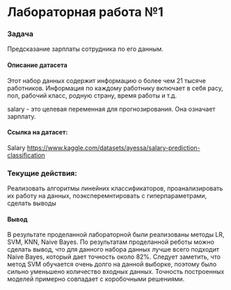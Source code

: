 # Лабораторная работа №1

### Задача 
Предсказание зарплаты сотрудника по его данным.

#### Описание датасета
Этот набор данных содержит информацию о более чем 21 тысяче работников. Информация по каждому работнику включает в себя расу, пол, рабочий класс, родную страну, время работы и т.д.

salary - это целевая переменная для прогнозирования. Она означает зарплату.

#### Ссылка на датасет:
Salary https://www.kaggle.com/datasets/ayessa/salary-prediction-classification

### Текущие действия: 
Реализовать алгоритмы линейних классификаторов, проанализировать их работу на данных, поэксперемнтировать с гиперпараметрами, сделать выводы

#### Вывод
 В результате проделанной лабораторной были реализованы методы LR, SVM, KNN, Naive Bayes. По результатам проделанной реботы можно сделать вывод, что для данного набора данных лучше всего подходит Naive Bayes, который дает точность около 82%. Следует заметить, что метод SVM обучается очень долго на данной выборке, поэтому было сильно уменьшено количество входных данных. Точность построенных моделей примерно совпадает с коробочными решениями.